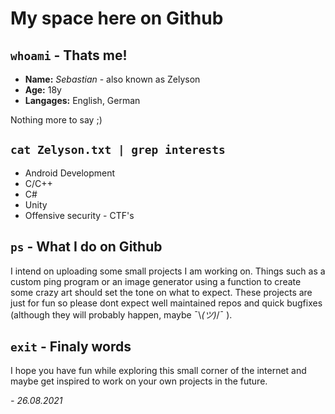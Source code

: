 # My space here on Github

## `whoami` - Thats me!
- **Name:** *Sebastian* - also known as Zelyson 
- **Age:** 18y
- **Langages:** English, German

Nothing more to say ;)

## `cat Zelyson.txt | grep interests`
- Android Development
- C/C++
- C#
- Unity
- Offensive security - CTF's

## `ps` - What I do on Github
I intend on uploading some small projects I am working on. Things such as a custom ping program or an image generator using a function to create some crazy art should set the tone on what to expect. These projects are just for fun so please dont expect well maintained repos and quick bugfixes (although they will probably happen, maybe ¯\\_(ツ)_/¯ ).

## `exit` - Finaly words
I hope you have fun while exploring this small corner of the internet and maybe get inspired to work on your own projects in the future.

*- 26.08.2021*

<!---
Zelyson/Zelyson is a ✨ special ✨ repository because its `README.md` (this file) appears on your GitHub profile.
You can click the Preview link to take a look at your changes.
--->
